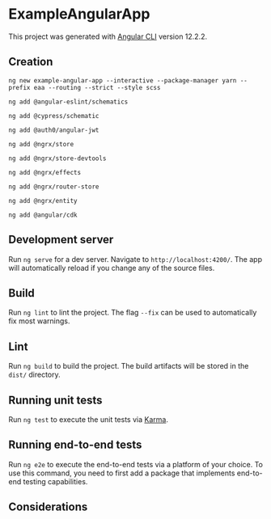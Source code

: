 # ExampleAngularApp

This project was generated with [Angular CLI](https://github.com/angular/angular-cli) version 12.2.2.

## Creation

`ng new example-angular-app --interactive --package-manager yarn --prefix eaa --routing --strict --style scss`

`ng add @angular-eslint/schematics`

`ng add @cypress/schematic`

`ng add @auth0/angular-jwt`

`ng add @ngrx/store`

`ng add @ngrx/store-devtools`

`ng add @ngrx/effects`

`ng add @ngrx/router-store`

`ng add @ngrx/entity`

`ng add @angular/cdk`

## Development server

Run `ng serve` for a dev server. Navigate to `http://localhost:4200/`. The app will automatically reload if you change any of the source files.

## Build

Run `ng lint` to lint the project. The flag `--fix` can be used to automatically fix most warnings.

## Lint

Run `ng build` to build the project. The build artifacts will be stored in the `dist/` directory.

## Running unit tests

Run `ng test` to execute the unit tests via [Karma](https://karma-runner.github.io).

## Running end-to-end tests

Run `ng e2e` to execute the end-to-end tests via a platform of your choice. To use this command, you need to first add a package that implements end-to-end testing capabilities.

## Considerations

